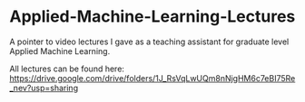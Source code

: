 # Applied-Machine-Learning-Lectures
A pointer to video lectures I gave as a teaching assistant for graduate level Applied Machine Learning.

All lectures can be found here: https://drive.google.com/drive/folders/1J_RsVqLwUQm8nNjgHM6c7eBI75Re_nev?usp=sharing
